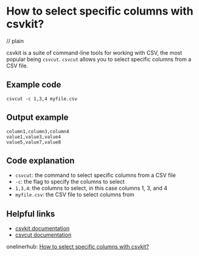 # How to select specific columns with csvkit?
// plain

csvkit is a suite of command-line tools for working with CSV, the most popular being `csvcut`. `csvcut` allows you to select specific columns from a CSV file.

## Example code

```
csvcut -c 1,3,4 myfile.csv
```

## Output example

```
column1,column3,column4
value1,value3,value4
value5,value7,value8
```

## Code explanation

- `csvcut`: the command to select specific columns from a CSV file
- `-c`: the flag to specify the columns to select
- `1,3,4`: the columns to select, in this case columns 1, 3, and 4
- `myfile.csv`: the CSV file to select columns from

## Helpful links
- [csvkit documentation](https://csvkit.readthedocs.io/en/latest/)
- [csvcut documentation](https://csvkit.readthedocs.io/en/latest/scripts/csvcut.html)

onelinerhub: [How to select specific columns with csvkit?](https://onelinerhub.com/csvkit/how-to-select-specific-columns-with-csvkit)